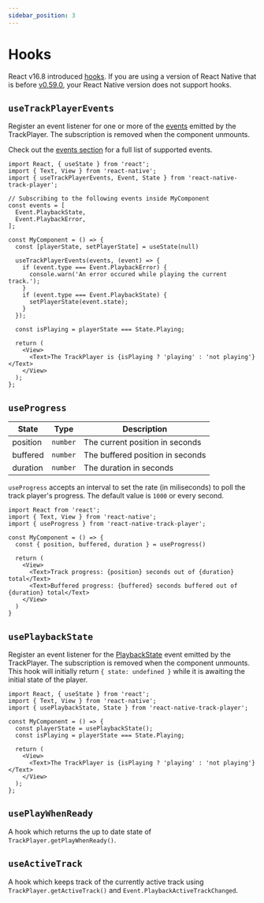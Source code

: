 ```yaml
---
sidebar_position: 3
---
```


# Hooks

React v16.8 introduced [hooks](https://reactjs.org/docs/hooks-intro.html). If you are using a version of React Native that is before [v0.59.0](https://reactnative.dev/blog/2019/03/12/releasing-react-native-059), your React Native version does not support hooks.

## `useTrackPlayerEvents`

Register an event listener for one or more of the [events](./events.md) emitted by the TrackPlayer. The subscription is removed when the component unmounts.

Check out the [events section](./events.md) for a full list of supported events.

```tsx
import React, { useState } from 'react';
import { Text, View } from 'react-native';
import { useTrackPlayerEvents, Event, State } from 'react-native-track-player';

// Subscribing to the following events inside MyComponent
const events = [
  Event.PlaybackState,
  Event.PlaybackError,
];

const MyComponent = () => {
  const [playerState, setPlayerState] = useState(null)

  useTrackPlayerEvents(events, (event) => {
    if (event.type === Event.PlaybackError) {
      console.warn('An error occured while playing the current track.');
    }
    if (event.type === Event.PlaybackState) {
      setPlayerState(event.state);
    }
  });

  const isPlaying = playerState === State.Playing;

  return (
    <View>
      <Text>The TrackPlayer is {isPlaying ? 'playing' : 'not playing'}</Text>
    </View>
  );
};
```

## `useProgress`

| State            | Type     | Description                      |
| ---------------- | -------- | -------------------------------- |
| position         | `number` | The current position in seconds  |
| buffered         | `number` | The buffered position in seconds |
| duration         | `number` | The duration in seconds          |

`useProgress` accepts an interval to set the rate (in miliseconds) to poll the track player's progress. The default value is `1000` or every second.

```tsx
import React from 'react';
import { Text, View } from 'react-native';
import { useProgress } from 'react-native-track-player';

const MyComponent = () => {
  const { position, buffered, duration } = useProgress()

  return (
    <View>
      <Text>Track progress: {position} seconds out of {duration} total</Text>
      <Text>Buffered progress: {buffered} seconds buffered out of {duration} total</Text>
    </View>
  )
}
```

## `usePlaybackState`

Register an event listener for the [PlaybackState](./events.md#playbackstate) event emitted by the TrackPlayer. The subscription is removed when the component unmounts. This hook will initially return `{ state: undefined }` while it is awaiting the initial state of the player.

```tsx
import React, { useState } from 'react';
import { Text, View } from 'react-native';
import { usePlaybackState, State } from 'react-native-track-player';

const MyComponent = () => {
  const playerState = usePlaybackState();
  const isPlaying = playerState === State.Playing;

  return (
    <View>
      <Text>The TrackPlayer is {isPlaying ? 'playing' : 'not playing'}</Text>
    </View>
  );
};
```

## `usePlayWhenReady`

A hook which returns the up to date state of `TrackPlayer.getPlayWhenReady()`.

## `useActiveTrack`

A hook which keeps track of the currently active track using
`TrackPlayer.getActiveTrack()` and `Event.PlaybackActiveTrackChanged`.
